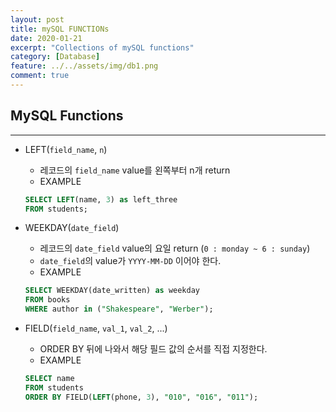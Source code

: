 ```yaml
---
layout: post
title: mySQL FUNCTIONs
date: 2020-01-21
excerpt: "Collections of mySQL functions"
category: [Database]
feature: ../../assets/img/db1.png
comment: true
---
```


## MySQL Functions
------------------
- LEFT(`field_name`, `n`)
  - 레코드의 `field_name` value를 왼쪽부터 n개 return
  - EXAMPLE
  
  ```sql
  SELECT LEFT(name, 3) as left_three 
  FROM students;
  ```

- WEEKDAY(`date_field`)
  - 레코드의 `date_field` value의 요일 return (`0 : monday ~ 6 : sunday`)
  - `date_field`의 value가 `YYYY-MM-DD` 이어야 한다.
  - EXAMPLE
  
  ```sql
  SELECT WEEKDAY(date_written) as weekday 
  FROM books
  WHERE author in ("Shakespeare", "Werber");
  ```
  
- FIELD(`field_name`, `val_1`, `val_2`, ...)
  - ORDER BY 뒤에 나와서 해당 필드 값의 순서를 직접 지정한다.
  - EXAMPLE
  
  ```sql
  SELECT name
  FROM students
  ORDER BY FIELD(LEFT(phone, 3), "010", "016", "011");
  ```
  ```
